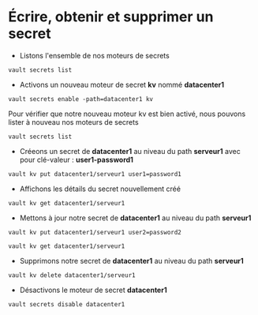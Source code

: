 # Écrire, obtenir et supprimer un secret

- Listons l'ensemble de nos moteurs de secrets

```
vault secrets list
```

- Activons un nouveau moteur de secret **kv** nommé **datacenter1**

```
vault secrets enable -path=datacenter1 kv
```

Pour vérifier que notre nouveau moteur kv est bien activé, nous pouvons lister à nouveau nos moteurs de secrets

```
vault secrets list
```

- Créeons un secret de **datacenter1** au niveau du path **serveur1** avec pour clé-valeur : **user1-password1**

```
vault kv put datacenter1/serveur1 user1=password1
```

- Affichons les détails du secret nouvellement créé

```
vault kv get datacenter1/serveur1
```

- Mettons à jour notre secret de **datacenter1** au niveau du path **serveur1** 

```
vault kv put datacenter1/serveur1 user2=password2
```

```
vault kv get datacenter1/serveur1
```

- Supprimons notre secret de **datacenter1** au niveau du path **serveur1**

```
vault kv delete datacenter1/serveur1
```

- Désactivons le moteur de secret **datacenter1**

```
vault secrets disable datacenter1
```